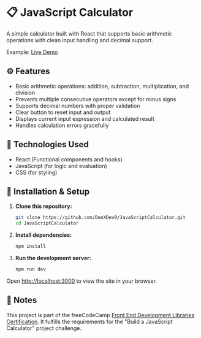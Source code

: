 # 📋 JavaScript Calculator

A simple calculator built with React that supports basic arithmetic operations with clean input handling and decimal support.

Example: [Live Demo](https://java-script-calculator-ashen.vercel.app/)

## ⚙️ Features

- Basic arithmetic operations: addition, subtraction, multiplication, and division
- Prevents multiple consecutive operators except for minus signs
- Supports decimal numbers with proper validation
- Clear button to reset input and output
- Displays current input expression and calculated result
- Handles calculation errors gracefully


## 🚀 Technologies Used

- React (Functional components and hooks)
- JavaScript (for logic and evaluation)
- CSS (for styling)


## 🔧 Installation & Setup

1. **Clone this repository:**

   ```bash
   git clone https://github.com/DenXDev0/JavaScriptCalculator.git
   cd JavaScriptCalculator
   ```

2. **Install dependencies:**

   ```bash
   npm install
   ```

3. **Run the development server:**

   ```bash
   npm run dev
   ```

Open [http://localhost:3000](http://localhost:3000) to view the site in your browser.

## 📌 Notes

This project is part of the freeCodeCamp [Front End Development Libraries Certification](https://www.freecodecamp.org/certification/DenXDev/front-end-development-libraries).
It fulfills the requirements for the "Build a JavaScript Calculator" project challenge.
